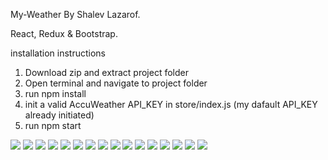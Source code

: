 My-Weather By Shalev Lazarof. 

React, Redux & Bootstrap.

installation instructions
1. Download zip and extract project folder
2. Open terminal and navigate to project folder
3. run npm install
4. init a valid AccuWeather API_KEY in store/index.js (my dafault API_KEY already initiated)
6. run npm start

![](https://github.com/ShalevL/My-Weather/blob/main/1.png)
![](https://github.com/ShalevL/My-Weather/blob/main/2.png)
![](https://github.com/ShalevL/My-Weather/blob/main/3.png)
![](https://github.com/ShalevL/My-Weather/blob/main/4.png)
![](https://github.com/ShalevL/My-Weather/blob/main/5.png)
![](https://github.com/ShalevL/My-Weather/blob/main/6.png)
![](https://github.com/ShalevL/My-Weather/blob/main/7.png)
![](https://github.com/ShalevL/My-Weather/blob/main/8.png)
![](https://github.com/ShalevL/My-Weather/blob/main/9.png)
![](https://github.com/ShalevL/My-Weather/blob/main/10.png)
![](https://github.com/ShalevL/My-Weather/blob/main/11.png)
![](https://github.com/ShalevL/My-Weather/blob/main/12.png)
![](https://github.com/ShalevL/My-Weather/blob/main/13.png)
![](https://github.com/ShalevL/My-Weather/blob/main/14.png)
![](https://github.com/ShalevL/My-Weather/blob/main/15.png)
![](https://github.com/ShalevL/My-Weather/blob/main/16.png)

